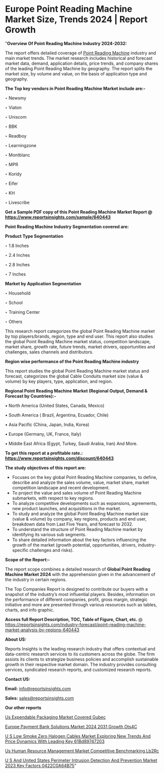 # Europe Point Reading Machine Market Size, Trends 2024 | Report Growth

"<strong>Overview Of Point Reading Machine Industry 2024-2032:</strong>

The report offers detailed coverage of <a href=https://www.reportsinsights.com/sample/640443>Point Reading Machine</a> industry and main market trends. The market research includes historical and forecast market data, demand, application details, price trends, and company shares of the leading Point Reading Machine by geography. The report splits the market size, by volume and value, on the basis of application type and geography.

<strong>The Top key vendors in Point Reading Machine Market include are:- </strong>

‣ Newsmy

‣ Viaton

‣ Uniscom

‣ BBK

‣ Readboy

‣ Learningzone

‣ Montblanc

‣ MPR

‣ Koridy

‣ Eifer

‣ KH

‣ Livescribe

<strong>Get a Sample PDF copy of this Point Reading Machine Market Report </strong><strong>@ <a href=https://www.reportsinsights.com/sample/640443 style=color:#0000ff;>https://www.reportsinsights.com/sample/640443</a> </strong>

<strong>Point Reading Machine Industry Segmentation covered are:</strong>

<strong>Product Type Segmentation</strong>

‣ 1.8 Inches

‣ 2.4 Inches

‣ 2.8 Inches

‣ 7 Inches

<strong>Market by Application Segmentation</strong>

‣ Household

‣ School

‣ Training Center

‣ Others

This research report categorizes the global Point Reading Machine market by top players/brands, region, type and end user. This report also studies the global Point Reading Machine market status, competition landscape, market share, growth rate, future trends, market drivers, opportunities and challenges, sales channels and distributors.

<strong>Region wise performance of the Point Reading Machine industry</strong><strong> </strong>

This report studies the global Point Reading Machine market status and forecast, categorizes the global Cable Conduits market size (value &amp; volume) by key players, type, application, and region. 

<strong>Regional Point Reading Machine Market (Regional Output, Demand &amp; Forecast by Countries):-</strong>

• North America (United States, Canada, Mexico)

• South America ( Brazil, Argentina, Ecuador, Chile)

• Asia Pacific (China, Japan, India, Korea)

• Europe (Germany, UK, France, Italy)

• Middle East Africa (Egypt, Turkey, Saudi Arabia, Iran) And More.

<strong>To get this report at a profitable rate.: <a href=https://www.reportsinsights.com/discount/640443 style=color:#0000ff;>https://www.reportsinsights.com/discount/640443</a></strong>

<strong>The study objectives of this report are:</strong>
<ul>
  <li>Focuses on the key global Point Reading Machine companies, to define, describe and analyze the sales volume, value, market share, market competition landscape and recent development.</li>
  <li>To project the value and sales volume of Point Reading Machine submarkets, with respect to key regions.</li>
  <li>To analyze competitive developments such as expansions, agreements, new product launches, and acquisitions in the market.</li>
  <li>To study and analyze the global Point Reading Machine market size (value &amp; volume) by company, key regions, products and end user, breakdown data from Last Five Years, and forecast to 2032.</li>
  <li>To understand the structure of Point Reading Machine market by identifying its various sub segments.</li>
  <li>To share detailed information about the key factors influencing the growth of the market (growth potential, opportunities, drivers, industry-specific challenges and risks).</li>
</ul>
<strong>Scope of the Report:-</strong><strong> </strong>

The report scope combines a detailed research of <strong>Global Point Reading Machine Market 2024 </strong>with the apprehension given in the advancement of the industry in certain regions.

The Top Companies Report is designed to contribute our buyers with a snapshot of the industry’s most influential players. Besides, information on the performance of different companies, profit, gross margin, strategic initiative and more are presented through various resources such as tables, charts, and info graphic.

<strong>Access full Report Description, TOC, Table of Figure, Chart, etc. </strong>@   <a href=https://reportsinsights.com/industry-forecast/point-reading-machine-market-analysis-by-regions-640443 style=color:#0000ff;>https://reportsinsights.com/industry-forecast/point-reading-machine-market-analysis-by-regions-640443</a>

<strong>About US:</strong>

Reports Insights is the leading research industry that offers contextual and data-centric research services to its customers across the globe. The firm assists its clients to strategize business policies and accomplish sustainable growth in their respective market domain. The industry provides consulting services, syndicated research reports, and customized research reports.

<strong>Contact US:</strong>

<p class=""""><b>Email:</b> <a href=mailto:info@reportsinsights.com>info@reportsinsights.com</a></p>
<p class=""""><b>Sales:</b> <a href=mailto:sales@reportsinsights.com>sales@reportsinsights.com</a></p>

<strong>Our other reports</strong>

<a href=https://www.linkedin.com/pulse/us-expendable-packaging-market-covered-gubec/>Us Expendable Packaging Market Covered Gubec</a>

<a href=https://www.linkedin.com/pulse/europe-payment-bank-solutions-market-2024-2031-growth-ots4c>Europe Payment Bank Solutions Market 2024 2031 Growth Ots4C</a>

<a href=https://medium.com/@patelamau/u-s-low-smoke-zero-halogen-cables-market-exploring-new-trends-and-price-dynamics-with-leading-key-61bd89747203>U S Low Smoke Zero Halogen Cables Market Exploring New Trends And Price Dynamics With Leading Key 61Bd89747203</a>

<a href=https://www.linkedin.com/pulse/us-human-resource-management-market-competitive-benchmarking-lb2rc/>Us Human Resource Management Market Competitive Benchmarking Lb2Rc</a>

<a href=https://medium.com/@swatiga40/u-s-and-united-states-perimeter-intrusion-detection-and-prevention-market-2023-key-factors-0422c0a64b75>U S And United States Perimeter Intrusion Detection And Prevention Market 2023 Key Factors 0422C0A64B75</a>"
